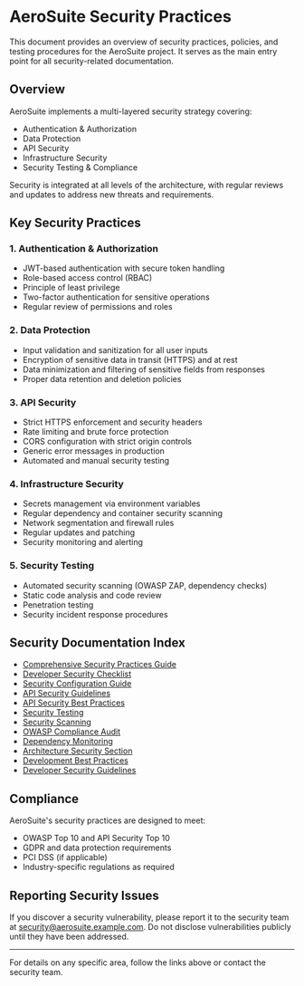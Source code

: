 # AeroSuite Security Practices

This document provides an overview of security practices, policies, and testing procedures for the AeroSuite project. It serves as the main entry point for all security-related documentation.

## Overview

AeroSuite implements a multi-layered security strategy covering:
- Authentication & Authorization
- Data Protection
- API Security
- Infrastructure Security
- Security Testing & Compliance

Security is integrated at all levels of the architecture, with regular reviews and updates to address new threats and requirements.

## Key Security Practices

### 1. Authentication & Authorization
- JWT-based authentication with secure token handling
- Role-based access control (RBAC)
- Principle of least privilege
- Two-factor authentication for sensitive operations
- Regular review of permissions and roles

### 2. Data Protection
- Input validation and sanitization for all user inputs
- Encryption of sensitive data in transit (HTTPS) and at rest
- Data minimization and filtering of sensitive fields from responses
- Proper data retention and deletion policies

### 3. API Security
- Strict HTTPS enforcement and security headers
- Rate limiting and brute force protection
- CORS configuration with strict origin controls
- Generic error messages in production
- Automated and manual security testing

### 4. Infrastructure Security
- Secrets management via environment variables
- Regular dependency and container security scanning
- Network segmentation and firewall rules
- Regular updates and patching
- Security monitoring and alerting

### 5. Security Testing
- Automated security scanning (OWASP ZAP, dependency checks)
- Static code analysis and code review
- Penetration testing
- Security incident response procedures

## Security Documentation Index

- [Comprehensive Security Practices Guide](./security-practices-guide.md)
- [Developer Security Checklist](./developer-security-checklist.md)
- [Security Configuration Guide](./security-configuration-guide.md)
- [API Security Guidelines](./api-security.md)
- [API Security Best Practices](../../server/docs/api-security-best-practices.md)
- [Security Testing](./security-testing.md)
- [Security Scanning](./security-scanning.md)
- [OWASP Compliance Audit](./owasp-compliance-audit.md)
- [Dependency Monitoring](./dependency-monitoring.md)
- [Architecture Security Section](../architecture.md#security-architecture)
- [Development Best Practices](../best-practices.md#security-best-practices)
- [Developer Security Guidelines](../developer-guide.md#security-guidelines)

## Compliance

AeroSuite's security practices are designed to meet:
- OWASP Top 10 and API Security Top 10
- GDPR and data protection requirements
- PCI DSS (if applicable)
- Industry-specific regulations as required

## Reporting Security Issues

If you discover a security vulnerability, please report it to the security team at security@aerosuite.example.com. Do not disclose vulnerabilities publicly until they have been addressed.

---

For details on any specific area, follow the links above or contact the security team. 